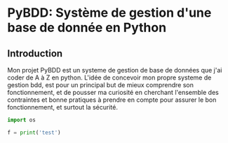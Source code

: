 # PyBDD: Système de gestion d'une base de donnée en Python

## Introduction

Mon projet PyBDD est un systeme de gestion de base de données que j'ai coder de A à Z en python. L'idée de concevoir mon propre systeme de gestion bdd, est pour un principal but de mieux comprendre son fonctionnement, et de pousser ma curiosité en cherchant l'ensemble des contraintes et bonne pratiques à prendre en compte pour assurer le bon fonctionnement, et surtout la sécurité.


```python
import os

f = print('test')
```
